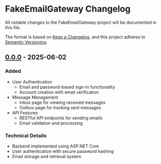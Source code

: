 # FakeEmailGateway Changelog

All notable changes to the FakeEmailGateway project will be documented in this file.

The format is based on [Keep a Changelog](https://keepachangelog.com/en/1.0.0/),
and this project adheres to [Semantic Versioning](https://semver.org/spec/v2.0.0.html).

## [0.0.0] - 2025-06-02

### Added

- User Authentication
  - Email and password-based sign-in functionality
  - Account creation with email verification
- Message Management
  - Inbox page for viewing received messages
  - Outbox page for tracking sent messages
- API Features
  - RESTful API endpoints for sending emails
  - Email validation and processing

### Technical Details

- Backend implemented using ASP.NET Core
- User authentication with secure password hashing
- Email storage and retrieval system

[0.0.0]: https://github.com/mohammadnazarkhani/TondForoosh/releases/tag/v0.0.0
